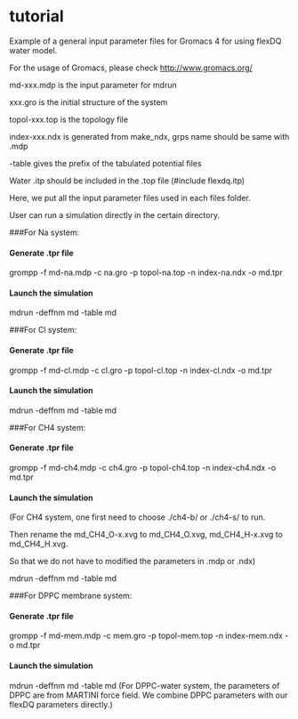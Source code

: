 # tutorial

Example of a general input parameter files for Gromacs 4 for using flexDQ water model.

For the usage of Gromacs, please check http://www.gromacs.org/

md-xxx.mdp is the input parameter for mdrun

xxx.gro is the initial structure of the system

topol-xxx.top is the topology file

index-xxx.ndx is generated from make_ndx, grps name should be same with .mdp

-table gives the prefix of the tabulated potential files

Water .itp should be included in the .top file (#include flexdq.itp)

Here, we put all the input parameter files used in each files folder.

User can run a simulation directly in the certain directory.

###For Na system:
#### Generate .tpr file
grompp -f md-na.mdp -c na.gro -p topol-na.top -n index-na.ndx -o md.tpr
#### Launch the simulation
mdrun -deffnm md -table md

###For Cl system:
#### Generate .tpr file
grompp -f md-cl.mdp -c cl.gro -p topol-cl.top -n index-cl.ndx -o md.tpr
#### Launch the simulation
mdrun -deffnm md -table md

###For CH4 system:
#### Generate .tpr file
grompp -f md-ch4.mdp -c ch4.gro -p topol-ch4.top -n index-ch4.ndx -o md.tpr
#### Launch the simulation
(For CH4 system, one first need to choose ./ch4-b/ or ./ch4-s/ to run. 

 Then rename the md_CH4_O-x.xvg to md_CH4_O.xvg, md_CH4_H-x.xvg to md_CH4_H.xvg.
 
 So that we do not have to modified the parameters in .mdp or .ndx)
 
mdrun -deffnm md -table md

###For DPPC membrane system:
#### Generate .tpr file
grompp -f md-mem.mdp -c mem.gro -p topol-mem.top -n index-mem.ndx -o md.tpr
#### Launch the simulation
mdrun -deffnm md -table md
(For DPPC-water system, the parameters of DPPC are from MARTINI force field. 
We combine DPPC parameters with our flexDQ parameters directly.)


